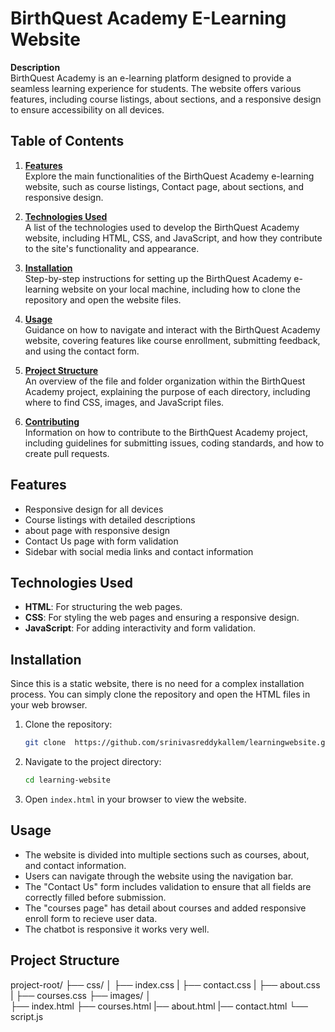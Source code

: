 # BirthQuest Academy E-Learning Website

**Description**  
BirthQuest Academy is an e-learning platform designed to provide a seamless learning experience for students. The website offers various features, including course listings, about sections, and a responsive design to ensure accessibility on all devices.

## Table of Contents

1. **[Features](#features)**  
   Explore the main functionalities of the BirthQuest Academy e-learning website, such as course listings, Contact page, about sections, and responsive design.

2. **[Technologies Used](#technologies-used)**  
   A list of the technologies used to develop the BirthQuest Academy website, including HTML, CSS, and JavaScript, and how they contribute to the site's functionality and appearance.

3. **[Installation](#installation)**  
   Step-by-step instructions for setting up the BirthQuest Academy e-learning website on your local machine, including how to clone the repository and open the website files.

4. **[Usage](#usage)**  
   Guidance on how to navigate and interact with the BirthQuest Academy website, covering features like course enrollment, submitting feedback, and using the contact form.

5. **[Project Structure](#project-structure)**  
   An overview of the file and folder organization within the BirthQuest Academy project, explaining the purpose of each directory, including where to find CSS, images, and JavaScript files.

6. **[Contributing](#contributing)**  
   Information on how to contribute to the BirthQuest Academy project, including guidelines for submitting issues, coding standards, and how to create pull requests.



## Features
- Responsive design for all devices
- Course listings with detailed descriptions
- about page with responsive design
- Contact Us page with form validation
- Sidebar with social media links and contact information

## Technologies Used
- **HTML**: For structuring the web pages.
- **CSS**: For styling the web pages and ensuring a responsive design.
- **JavaScript**: For adding interactivity and form validation.

## Installation
Since this is a static website, there is no need for a complex installation process. You can simply clone the repository and open the HTML files in your web browser.

1. Clone the repository:
    ```bash
    git clone  https://github.com/srinivasreddykallem/learningwebsite.git
    ```
2. Navigate to the project directory:
    ```bash
    cd learning-website
    ```
3. Open `index.html` in your browser to view the website.

## Usage
- The website is divided into multiple sections such as courses, about, and contact information.
- Users can navigate through the website using the navigation bar.
- The "Contact Us" form includes validation to ensure that all fields are correctly filled before submission.
- The "courses page" has detail about courses and added responsive enroll form to recieve user data.
- The chatbot is responsive it works very well.

## Project Structure
project-root/
├── css/
│   ├── index.css
|   ├── contact.css
|   ├── about.css
|   ├── courses.css
├── images/
│   
├── index.html
├── courses.html
|── about.html
|── contact.html
└── script.js

